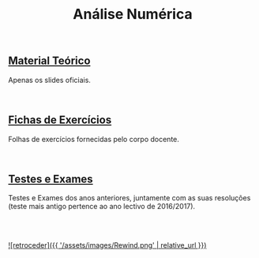 <br>

<h1 align="center">Análise Numérica</h1>

<br>

## [Material Teórico](slides/README.md)
Apenas os slides oficiais.

<br>

## [Fichas de Exercícios](fichas/README.md)
Folhas de exercícios fornecidas pelo corpo docente.

<br>

## [Testes e Exames](testes/README.md)
Testes e Exames dos anos anteriores, juntamente com as suas resoluções (teste mais antigo pertence ao ano lectivo de 2016/2017).


<br><br>

[![retroceder]({{ '/assets/images/Rewind.png' | relative_url }})](https://david81820.github.io/Recursos-LCC#ucs)
